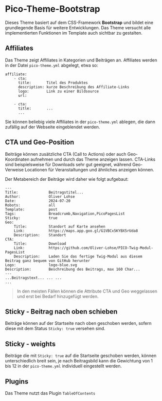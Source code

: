 # Pico-Theme-Bootstrap

Dieses Theme basiert auf dem CSS-Framework **Bootstrap** und bildet eine grundlegende Basis für weitere Entwicklungen. Das Theme versucht alle implementierten Funktionen im Template auch sichtbar zu gestalten.

## Affiliates

Das Theme zeigt Affiliates in Kategorien und Beiträgen an. Affiliates werden in der Datei `pico-theme.yml` abgelegt, etwa so:

    affiliate:
        - cta: 
          title:       Titel des Produktes
          description: kurze Beschreibung des Affiliate-Links
          logo:        Link zu einer Bildsource
          url:
      
        - cta:
          title:       ...
          ...

Sie können beliebig viele Affiliates in der `pico-theme.yml` ablegen, die dann zufällig auf der Webseite eingeblendet werden.

## CTA und Geo-Position

Beiträge können zusätzliche CTA (Call to Actions) oder auch Geo-Koordinaten aufnehmen und durch das Theme anzeigen lassen. CTA-Links sind beispielsweise für Downloads sehr gut geeignet, während Geo-Verweise Locationen für Veranstaltungen und ähnliches anzeigen können.

Der Metabereich der Beiträge wird daher wie folgt aufgebaut:

    ---
    Title:              Beitragstitel...
    Author:             Oliver Lohse
    Date:               2024-07-20
    Robots:             all
    Template:           post
    Tags:               Breadcrumb,Navigation,PicoPagesList
    Sticky:             true
    Geo:
        Title:          Standort auf Karte ansehen
        Link:           https://maps.app.goo.gl/G1VBCx5KYBX5rUda8
        Description:    Standort
    CTA:
        Title:          Download
        Link:           https://github.com/Oliver-Lohse/PICO-Twig-Modul-PagesList
        Description:    Laden Sie das fertige Twig-Modul aus diesem Beitrag ganz bequem von GitHub herunter
    Logo:               logo-blue.svg
    Description:        Beschreibung des Beitrags, max 160 Char...
    ---
    ...Beitragstext... ... ...
    ...

>In den meisten Fällen können die Attribute CTA und Geo weggelassen und erst bei Bedarf hinzugefügt werden.

## Sticky - Beitrag nach oben schieben

Beiträge können auf der Startseite nach oben geschoben werden, sofern diese mit dem Status `Sticky: true` versehen sind.

## Sticky - weights

Beiträge die mit `Sticky: true` auf die Startseite geschoben werden, können unterschiedlich breit sein, je nach Beitragsbild kann die Gewichtung von 1 bis 12 in der `pico-theme.yml` individuell eingestellt werden.

## Plugins

Das Theme nutzt das Plugin `TableOfContents`
